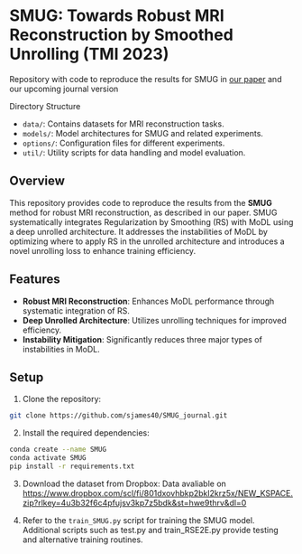 # SMUG: Towards Robust MRI Reconstruction by Smoothed Unrolling (TMI 2023)

Repository with code to reproduce the results for SMUG in [our paper](https://arxiv.org/abs/2303.12735) and our upcoming journal version


Directory Structure
- `data/`: Contains datasets for MRI reconstruction tasks.
- `models/`: Model architectures for SMUG and related experiments.
- `options/`: Configuration files for different experiments.
- `util/`: Utility scripts for data handling and model evaluation.

## Overview
This repository provides code to reproduce the results from the **SMUG** method for robust MRI reconstruction, as described in our paper. SMUG systematically integrates Regularization by Smoothing (RS) with MoDL using a deep unrolled architecture. It addresses the instabilities of MoDL by optimizing where to apply RS in the unrolled architecture and introduces a novel unrolling loss to enhance training efficiency.

## Features
- **Robust MRI Reconstruction**: Enhances MoDL performance through systematic integration of RS.
- **Deep Unrolled Architecture**: Utilizes unrolling techniques for improved efficiency.
- **Instability Mitigation**: Significantly reduces three major types of instabilities in MoDL.

## Setup
1. Clone the repository:
```bash
git clone https://github.com/sjames40/SMUG_journal.git
```
2. Install the required dependencies:
```bash 
conda create --name SMUG
conda activate SMUG
pip install -r requirements.txt
```

3. Download the dataset from Dropbox: Data avaliable on https://www.dropbox.com/scl/fi/801dxovhbkp2bkl2krz5x/NEW_KSPACE.zip?rlkey=4u3b32f6c4pfujsv3kp7z5bdk&st=hwe9thrv&dl=0 

4. Refer to the `train_SMUG.py` script for training the SMUG model.
Additional scripts such as test.py and train_RSE2E.py provide testing and alternative training routines.

